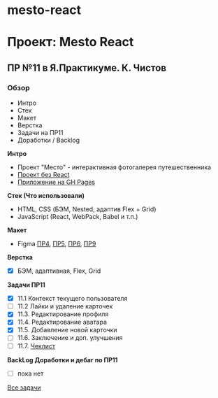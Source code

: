 # mesto-react
# Проект: Mesto React
## ПР №11 в Я.Практикуме. К. Чистов

### Обзор
* Интро
* Стек
* Макет
* Верстка
* Задачи на ПР11
* Доработки / Backlog

**Интро**
* Проект "Место" - интерактивная фотогалерея путешественника
* [Проект без React](https://github.com/kirillchistov/mesto)
* [Приложение на GH Pages](https://kirillchistov.github.io/mesto/index.html)

**Стек (Что использовали)**
- HTML, CSS (БЭМ, Nested, адаптив Flex + Grid)
- JavaScript (React, WebPack, Babel и т.п.)

**Макет**
* Figma [ПР4](https://www.figma.com/file/2cn9N9jSkmxD84oJik7xL7/JavaScript.-Sprint-4?node-id=0%3A1), [ПР5](https://www.figma.com/file/bjyvbKKJN2naO0ucURl2Z0/JavaScript.-Sprint-5?node-id=0%3A1), [ПР6](https://www.figma.com/file/kRVLKwYG3d1HGLvh7JFWRT/JavaScript.-Sprint-6?node-id=0%3A1), [ПР9](https://www.figma.com/file/PSdQFRHoxXJFs2FH8IXViF/JavaScript-9-sprint?node-id=0%3A1)

**Верстка**
* [x] БЭМ, адаптивная, Flex, Grid

**Задачи ПР11**
* [x] 11.1 Контекст текущего пользователя
* [ ] 11.2 Лайки и удаление карточек
* [x] 11.3. Редактирование профиля
* [x] 11.4. Редактирование аватара
* [x] 11.5. Добавление новой карточки
* [ ] 11.6. Заключение и доп. улучшения
* [ ] 11.7. [Чеклист](https://code.s3.yandex.net/web-developer/checklists-pdf/new-program/checklist-11.pdf)

**BackLog Доработки и дебаг по ПР11**
* [ ] пока нет

[Все задачи](https://github.com/kirillchistov/mesto-react/issues)